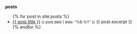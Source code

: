 **posts**

<ul>
  {% for post in site.posts %}
    <li>
      <a href="{{ post.url }}">{{ post.title }}</a>
	  <small>{{ post.date | date: "%B %Y" }}</small>
      {{ post.excerpt }}
    </li>
  {% endfor %}
</ul>
